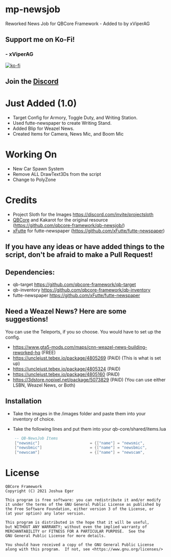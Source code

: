 # mp-newsjob
Reworked News Job for QBCore Framework - Added to by xViperAG

## Support me on Ko-Fi!
### - xViperAG
[![ko-fi](https://ko-fi.com/img/githubbutton_sm.svg)](https://ko-fi.com/xviperag)

## Join the [Discord](https://discord.gg/3CXrkvQVds)

# Just Added (1.0)

* Target Config for Armory, Toggle Duty, and Writing Station.
* Used futte-newspaper to create Writing Stand.
* Added Blip for Weazel News.
* Created Items for Camera, News Mic, and Boom Mic

# Working On

* New Car Spawn System
* Remove ALL DrawText3Ds from the script
* Change to PolyZone

# Credits

* Project Sloth for the Images https://discord.com/invite/projectsloth
* [QBCore](https://github.com/qbcore-framework/) and Kakarot for the original resource (https://github.com/qbcore-framework/qb-newsjob/)
* [xFutte](https://github.com/xFutte) for futte-newspaper (https://github.com/xFutte/futte-newspaper)

## If you have any ideas or have added things to the script, don't be afraid to make a Pull Request!

## Dependencies:

* qb-target https://github.com/qbcore-framework/qb-target
* qb-inventory https://github.com/qbcore-framework/qb-inventory
* futte-newspaper https://github.com/xFutte/futte-newspaper

## Need a Weazel News? Here are some suggestions!

You can use the Teleports, if you so choose. You would have to set up the config.

* https://www.gta5-mods.com/maps/cnn-weazel-news-building-reworked-hq (FREE)
* https://unclejust.tebex.io/package/4805269 (PAID) (This is what is set up)
* https://unclejust.tebex.io/package/4805324 (PAID)
* https://unclejust.tebex.io/package/4805160 (PAID)
* https://3dstore.nopixel.net/package/5073829 (PAID) (You can use either LSBN, Weazel News, or Both)

## Installation

* Take the images in the /images folder and paste them into your inventory of choice.

* Take the following lines and put them into your qb-core/shared/items.lua
```lua
    -- QB-NewsJob Items
	["newsmic"] 					 = {["name"] = "newsmic", 			 			["label"] = "News Microphone", 			["weight"] = 500, 		["type"] = "item", 		["image"] = "newsmic.png", 				["unique"] = true, 		["useable"] = true, 	["shouldClose"] = false,   ["combinable"] = nil,   ["description"] = "Microphone for News and Harrassment.. right?"},
	["newsbmic"] 					 = {["name"] = "newsbmic", 			 			["label"] = "News Boom Microphone", 	["weight"] = 1000, 		["type"] = "item", 		["image"] = "newsbmic.png", 			["unique"] = true, 		["useable"] = true, 	["shouldClose"] = false,   ["combinable"] = nil,   ["description"] = "Boom Microphone for News and Harrassment.. right?"},
	["newscam"] 					 = {["name"] = "newscam", 			 			["label"] = "News Camera", 				["weight"] = 750, 		["type"] = "item", 		["image"] = "newscam.png", 				["unique"] = true, 		["useable"] = true, 	["shouldClose"] = false,   ["combinable"] = nil,   ["description"] = "Camera for News and Harrassment.. right?"},
```

# License

    QBCore Framework
    Copyright (C) 2021 Joshua Eger

    This program is free software: you can redistribute it and/or modify
    it under the terms of the GNU General Public License as published by
    the Free Software Foundation, either version 3 of the License, or
    (at your option) any later version.

    This program is distributed in the hope that it will be useful,
    but WITHOUT ANY WARRANTY; without even the implied warranty of
    MERCHANTABILITY or FITNESS FOR A PARTICULAR PURPOSE.  See the
    GNU General Public License for more details.

    You should have received a copy of the GNU General Public License
    along with this program.  If not, see <https://www.gnu.org/licenses/>

